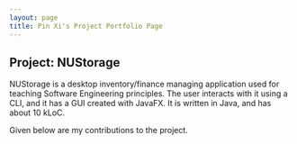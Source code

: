 ```yaml
---
layout: page
title: Pin Xi's Project Portfolio Page
---
```


## Project: NUStorage

NUStorage is a desktop inventory/finance managing application used for teaching Software Engineering principles. 
The user interacts with it using a CLI, and it has a GUI created with JavaFX. 
It is written in Java, and has about 10 kLoC.

Given below are my contributions to the project.